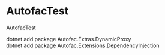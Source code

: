 # AutofacTest
AutofacTest


dotnet add package Autofac.Extras.DynamicProxy    
dotnet add package Autofac.Extensions.DependencyInjection
